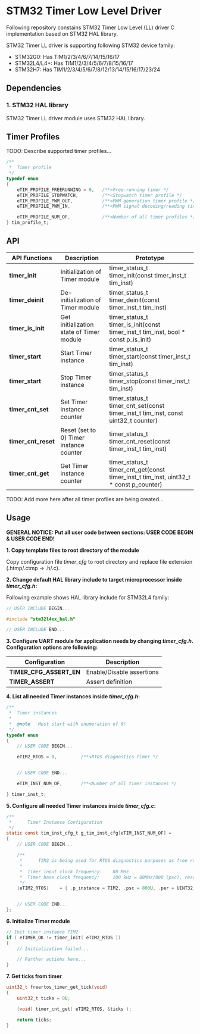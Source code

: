 # **STM32 Timer Low Level Driver**
Following repository constains STM32 Timer Low Level (LL) driver C implementation based on STM32 HAL library.

STM32 Timer LL driver is supporting following STM32 device family:
- STM32G0:      Has TIM1/2/3/4/6/7/14/15/16/17
- STM32L4/L4+:  Has TIM1/2/3/4/5/6/7/8/15/16/17
- STM32H7:      Has TIM1/2/3/4/5/6/7/8/12/13/14/15/16/17/23/24


## **Dependencies**

### **1. STM32 HAL library**
STM32 Timer LL driver module uses STM32 HAL library.


## **Timer Profiles**

TODO: Describe supported timer profiles...

```C
/**
 *  Timer profile
 */
typedef enum
{
    eTIM_PROFILE_FREERUNNING = 0,   /**<Free-running timer */
    eTIM_PROFILE_STOPWATCH,         /**<Stopwatch timer profile */
    eTIM_PROFILE_PWM_OUT,           /**<PWM generation timer profile */
    eTIM_PROFILE_PWM_IN,            /**<PWM signal decoding/reading timer profile */

    eTIM_PROFILE_NUM_OF,            /**<Number of all timer profiles */
} tim_profile_t;
```


## **API**
| API Functions | Description | Prototype |
| --- | ----------- | ----- |
| **timer_init** | Initialization of Timer module | timer_status_t timer_init(const timer_inst_t tim_inst) |
| **timer_deinit** | De-initialization of Timer module | timer_status_t timer_deinit(const timer_inst_t tim_inst) |
| **timer_is_init** | Get initialization state of Timer module| timer_status_t timer_is_init(const timer_inst_t tim_inst, bool * const p_is_init) |
| **timer_start** | Start Timer instance| timer_status_t timer_start(const timer_inst_t tim_inst) |
| **timer_start** | Stop Timer instance| timer_status_t timer_stop(const timer_inst_t tim_inst) |
| **timer_cnt_set** | Set Timer instance counter| timer_status_t timer_cnt_set(const timer_inst_t tim_inst, const uint32_t counter) |
| **timer_cnt_reset** | Reset (set to 0) Timer instance counter| timer_status_t timer_cnt_reset(const timer_inst_t tim_inst) |
| **timer_cnt_get** | Get Timer instance counter| timer_status_t timer_cnt_get(const timer_inst_t tim_inst, uint32_t * const p_counter) |

TODO: Add more here after all timer profiles are being created...


## **Usage**

**GENERAL NOTICE: Put all user code between sections: USER CODE BEGIN & USER CODE END!**

**1. Copy template files to root directory of the module**

Copy configuration file *timer_cfg* to root directory and replace file extension (.htmp/.ctmp -> .h/.c).

**2. Change default HAL library include to target microprocessor inside ***timer_cfg.h***:**

Following example shows HAL library include for STM32L4 family:
```C
// USER INCLUDE BEGIN...

#include "stm32l4xx_hal.h"

// USER INCLUDE END...
```

**3. Configure UART module for application needs by changing ***timer_cfg.h***. Configuration options are following:**

| Configuration | Description |
| --- | --- |
| **TIMER_CFG_ASSERT_EN** 		        | Enable/Disable assertions |
| **TIMER_ASSERT** 		                | Assert definition |


**4. List all needed Timer instances inside ***timer_cfg.h***:**
```C
/**
 *  Timer instances
 *
 *  @note   Must start with enumeration of 0!
 */
typedef enum
{
    // USER CODE BEGIN...

    eTIM2_RTOS = 0,         /**<RTOS diagnostics timer */


    // USER CODE END...

    eTIM_INST_NUM_OF,       /**<Number of all timer instances */

} timer_inst_t;
```

**5. Configure all needed Timer instances inside ***timer_cfg.c***:**
```C
/**
 *      Timer Instance Configuration
 */
static const tim_inst_cfg_t g_tim_inst_cfg[eTIM_INST_NUM_OF] =
{
    // USER CODE BEGIN...

    /**
     *      TIM2 is being used for RTOS diagnostics purposes as free running timer
     *
     *  Timer input clock frequency:    80 MHz
     *  Timer base clock frequency:     100 kHz = 80MHz/800 (psc), resolution@100kHz = 10us
     */
    [eTIM2_RTOS]    = { .p_instance = TIM2, .psc = 800U, .per = UINT32_MAX, .mode = TIM_COUNTERMODE_UP, .start = true },


    // USER CODE END...
};
```

**6. Initialize Timer module**
```C
// Init timer instance TIM2
if ( eTIMER_OK != timer_init( eTIM2_RTOS ))
{
    // Initialization failed...

    // Further actions here...
}
```

**7. Get ticks from timer**
```C
uint32_t freertos_timer_get_tick(void)
{
    uint32_t ticks = 0U;

    (void) timer_cnt_get( eTIM2_RTOS, &ticks );

    return ticks;
}
```